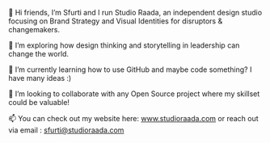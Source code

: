 👋 Hi friends, I’m Sfurti and I run Studio Raada, an independent design studio focusing on Brand Strategy and Visual Identities for disruptors & changemakers.

👀 I’m exploring how design thinking and storytelling in leadership can change the world.

🌱 I’m currently learning how to use GitHub and maybe code something? I have many ideas :)

💞️ I’m looking to collaborate with any Open Source project where my skillset could be valuable!

📫 You can check out my website here: www.studioraada.com or reach out via email : sfurti@studioraada.com

<!---
sfrooti/sfrooti is a ✨ special ✨ repository because its `README.md` (this file) appears on your GitHub profile.
You can click the Preview link to take a look at your changes.
--->
